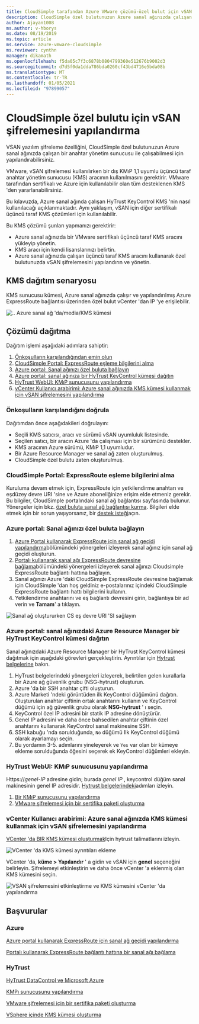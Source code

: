 ```yaml
---
title: CloudSimple tarafından Azure VMware çözümü-özel bulut için vSAN şifrelemesini yapılandırma
description: CloudSimple özel bulutunuzun Azure sanal ağınızda çalışan bir anahtar yönetim sunucusu ile çalışabilmesi için vSAN yazılım şifreleme özelliğinin nasıl yapılandırılacağını açıklar.
author: Ajayan1008
ms.author: v-hborys
ms.date: 08/19/2019
ms.topic: article
ms.service: azure-vmware-cloudsimple
ms.reviewer: cynthn
manager: dikamath
ms.openlocfilehash: f5da05c7f3c6878b0804799360e512676b9002d3
ms.sourcegitcommit: d7d5f0da1dda786bda0260cf43bd4716e5bda08b
ms.translationtype: MT
ms.contentlocale: tr-TR
ms.lasthandoff: 01/05/2021
ms.locfileid: "97899057"
---
```

# <a name="configure-vsan-encryption-for-cloudsimple-private-cloud"></a>CloudSimple özel bulutu için vSAN şifrelemesini yapılandırma

VSAN yazılım şifreleme özelliğini, CloudSimple özel bulutunuzun Azure sanal ağınızda çalışan bir anahtar yönetim sunucusu ile çalışabilmesi için yapılandırabilirsiniz.

VMware, vSAN şifrelemesi kullanılırken bir dış KMıP 1,1 uyumlu üçüncü taraf anahtar yönetim sunucusu (KMS) aracının kullanılmasını gerektirir. VMware tarafından sertifikalı ve Azure için kullanılabilir olan tüm desteklenen KMS 'den yararlanabilirsiniz.

Bu kılavuzda, Azure sanal ağında çalışan HyTrust KeyControl KMS 'nin nasıl kullanılacağı açıklanmaktadır. Aynı yaklaşım, vSAN için diğer sertifikalı üçüncü taraf KMS çözümleri için kullanılabilir.

Bu KMS çözümü şunları yapmanızı gerektirir:

* Azure sanal ağınızda bir VMware sertifikalı üçüncü taraf KMS aracını yükleyip yönetin.
* KMS aracı için kendi lisanslarınızı belirtin.
* Azure sanal ağınızda çalışan üçüncü taraf KMS aracını kullanarak özel bulutunuzda vSAN şifrelemesini yapılandırın ve yönetin.

## <a name="kms-deployment-scenario"></a>KMS dağıtım senaryosu

KMS sunucusu kümesi, Azure sanal ağınızda çalışır ve yapılandırılmış Azure ExpressRoute bağlantısı üzerinden özel bulut vCenter 'dan IP 'ye erişilebilir.

![.. Azure sanal ağ 'da/media/KMS kümesi](media/vsan-kms-cluster.png)

## <a name="how-to-deploy-the-solution"></a>Çözümü dağıtma

Dağıtım işlemi aşağıdaki adımlara sahiptir:

1. [Önkoşulların karşılandığından emin olun](#verify-prerequisites-are-met)
2. [CloudSimple Portal: ExpressRoute eşleme bilgilerini alma](#cloudsimple-portal-obtain-expressroute-peering-information)
3. [Azure portal: Sanal ağınızı özel buluta bağlayın](#azure-portal-connect-your-virtual-network-to-your-private-cloud)
4. [Azure portal: sanal ağınıza bir HyTrust KeyControl kümesi dağıtın](#azure-portal-deploy-a-hytrust-keycontrol-cluster-in-the-azure-resource-manager-in-your-virtual-network)
5. [HyTrust WebUI: KMıP sunucusunu yapılandırma](#hytrust-webui-configure-the-kmip-server)
6. [vCenter Kullanıcı arabirimi: Azure sanal ağınızda KMS kümesi kullanmak için vSAN şifrelemesini yapılandırma](#vcenter-ui-configure-vsan-encryption-to-use-kms-cluster-in-your-azure-virtual-network)

### <a name="verify-prerequisites-are-met"></a>Önkoşulların karşılandığını doğrula

Dağıtımdan önce aşağıdakileri doğrulayın:

* Seçili KMS satıcısı, aracı ve sürümü vSAN uyumluluk listesinde.
* Seçilen satıcı, bir aracın Azure 'da çalışması için bir sürümünü destekler.
* KMS aracının Azure sürümü, KMıP 1,1 uyumludur.
* Bir Azure Resource Manager ve sanal ağ zaten oluşturulmuş.
* CloudSimple özel bulutu zaten oluşturulmuş.

### <a name="cloudsimple-portal-obtain-expressroute-peering-information"></a>CloudSimple Portal: ExpressRoute eşleme bilgilerini alma

Kuruluma devam etmek için, ExpressRoute için yetkilendirme anahtarı ve eşdüzey devre URI 'sine ve Azure aboneliğinize erişim elde etmeniz gerekir. Bu bilgiler, CloudSimple portalındaki sanal ağ bağlantısı sayfasında bulunur. Yönergeler için bkz. [özel buluta sanal ağ bağlantısı kurma](virtual-network-connection.md). Bilgileri elde etmek için bir sorun yaşıyorsanız, bir [destek isteği](https://portal.azure.com/#blade/Microsoft_Azure_Support/HelpAndSupportBlade/newsupportrequest)açın.

### <a name="azure-portal-connect-your-virtual-network-to-your-private-cloud"></a>Azure portal: Sanal ağınızı özel buluta bağlayın

1. [Azure Portal kullanarak ExpressRoute için sanal ağ geçidi yapılandırma](../expressroute/expressroute-howto-add-gateway-portal-resource-manager.md)bölümündeki yönergeleri izleyerek sanal ağınız için sanal ağ geçidi oluşturun.
2. [Portalı kullanarak sanal ağı ExpressRoute devresine bağlama](../expressroute/expressroute-howto-linkvnet-portal-resource-manager.md)bölümündeki yönergeleri izleyerek sanal ağınızı Cloudsimple ExpressRoute bağlantı hattına bağlayın.
3. Sanal ağınızı Azure 'daki CloudSimple ExpressRoute devresine bağlamak için CloudSimple 'dan hoş geldiniz e-postalarınız içindeki CloudSimple ExpressRoute bağlantı hattı bilgilerini kullanın.
4. Yetkilendirme anahtarını ve eş bağlantı devresini girin, bağlantıya bir ad verin ve **Tamam**' a tıklayın.

![Sanal ağ oluştururken CS eş devre URI 'SI sağlayın](media/vsan-azureportal01.png) 

### <a name="azure-portal-deploy-a-hytrust-keycontrol-cluster-in-the-azure-resource-manager-in-your-virtual-network"></a>Azure portal: sanal ağınızdaki Azure Resource Manager bir HyTrust KeyControl kümesi dağıtın

Sanal ağınızdaki Azure Resource Manager bir HyTrust KeyControl kümesi dağıtmak için aşağıdaki görevleri gerçekleştirin. Ayrıntılar için [Hytrust belgelerine](https://docs.hytrust.com/DataControl/Admin_Guide-4.0/Default.htm#OLH-Files/Azure.htm%3FTocPath%3DHyTrust%2520DataControl%2520and%2520Microsoft%2520Azure%7C_____0) bakın.

1. HyTrust belgelerindeki yönergeleri izleyerek, belirtilen gelen kurallarla bir Azure ağ güvenlik grubu (NSG-hytrust) oluşturun.
2. Azure 'da bir SSH anahtar çifti oluşturun.
3. Azure Marketi 'ndeki görüntüden ilk KeyControl düğümünü dağıtın.  Oluşturulan anahtar çiftinin ortak anahtarını kullanın ve KeyControl düğümü için ağ güvenlik grubu olarak **NSG-hytrust** ' ı seçin.
4. KeyControl özel IP adresini bir statik IP adresine dönüştürür.
5. Genel IP adresini ve daha önce bahsedilen anahtar çiftinin özel anahtarını kullanarak KeyControl sanal makinesine SSH.
6. SSH kabuğu 'nda sorulduğunda, `No` düğümü Ilk KeyControl düğümü olarak ayarlamayı seçin.
7. Bu yordamın 3-5. adımlarını yineleyerek ve `Yes` var olan bir kümeye ekleme sorulduğunda öğesini seçerek ek KeyControl düğümleri ekleyin.

### <a name="hytrust-webui-configure-the-kmip-server"></a>HyTrust WebUI: KMıP sunucusunu yapılandırma

Https://*genel-IP* adresine gidin; burada *genel IP* , keycontrol düğüm sanal makinesinin genel IP adresidir. [Hytrust belgelerindeki](https://docs.hytrust.com/DataControl/Admin_Guide-4.0/Default.htm#OLH-Files/Azure.htm%3FTocPath%3DHyTrust%2520DataControl%2520and%2520Microsoft%2520Azure%7C_____0)adımları izleyin.

1. [Bir KMıP sunucusunu yapılandırma](https://docs.hytrust.com/DataControl/4.2/Admin_Guide-4.2/index.htm#Books/VMware-vSphere-VSAN-Encryption/configuring-kmip-server.htm%3FTocPath%3DHyTrust%2520KeyControl%2520with%2520VSAN%25C2%25A0and%2520VMware%2520vSphere%2520VM%2520Encryption%7C_____2)
2. [VMware şifrelemesi için bir sertifika paketi oluşturma](https://docs.hytrust.com/DataControl/4.2/Admin_Guide-4.2/index.htm#Books/VMware-vSphere-VSAN-Encryption/creating-user-for-vmcrypt.htm%3FTocPath%3DHyTrust%2520KeyControl%2520with%2520VSAN%25C2%25A0and%2520VMware%2520vSphere%2520VM%2520Encryption%7C_____3)

### <a name="vcenter-ui-configure-vsan-encryption-to-use-kms-cluster-in-your-azure-virtual-network"></a>vCenter Kullanıcı arabirimi: Azure sanal ağınızda KMS kümesi kullanmak için vSAN şifrelemesini yapılandırma

[VCenter 'da BIR KMS kümesi oluşturmak](https://docs.hytrust.com/DataControl/4.2/Admin_Guide-4.2/index.htm#Books/VMware-vSphere-VSAN-Encryption/creating-KMS-Cluster.htm%3FTocPath%3DHyTrust%2520KeyControl%2520with%2520VSAN%25C2%25A0and%2520VMware%2520vSphere%2520VM%2520Encryption%7C_____4)Için hytrust talimatlarını izleyin.

![VCenter 'da KMS kümesi ayrıntıları ekleme](media/vsan-config01.png)

VCenter 'da, **küme > Yapılandır** ' a gidin ve vSAN için **genel** seçeneğini belirleyin. Şifrelemeyi etkinleştirin ve daha önce vCenter 'a eklenmiş olan KMS kümesini seçin.

![VSAN şifrelemesini etkinleştirme ve KMS kümesini vCenter 'da yapılandırma](media/vsan-config02.png)

## <a name="references"></a>Başvurular

### <a name="azure"></a>Azure

[Azure portal kullanarak ExpressRoute için sanal ağ geçidi yapılandırma](../expressroute/expressroute-howto-add-gateway-portal-resource-manager.md)

[Portalı kullanarak ExpressRoute bağlantı hattına bir sanal ağı bağlama](../expressroute/expressroute-howto-linkvnet-portal-resource-manager.md)

### <a name="hytrust"></a>HyTrust

[HyTrust DataControl ve Microsoft Azure](https://docs.hytrust.com/DataControl/Admin_Guide-4.0/Default.htm#OLH-Files/Azure.htm%3FTocPath%3DHyTrust%2520DataControl%2520and%2520Microsoft%2520Azure%7C_____0)

[KMPı sunucusunu yapılandırma](https://docs.hytrust.com/DataControl/4.2/Admin_Guide-4.2/index.htm#Books/VMware-vSphere-VSAN-Encryption/configuring-kmip-server.htm%3FTocPath%3DHyTrust%2520KeyControl%2520with%2520VSAN%25C2%25A0and%2520VMware%2520vSphere%2520VM%2520Encryption%7C_____2)

[VMware şifrelemesi için bir sertifika paketi oluşturma](https://docs.hytrust.com/DataControl/4.2/Admin_Guide-4.2/index.htm#Books/VMware-vSphere-VSAN-Encryption/creating-user-for-vmcrypt.htm%3FTocPath%3DHyTrust%2520KeyControl%2520with%2520VSAN%25C2%25A0and%2520VMware%2520vSphere%2520VM%2520Encryption%7C_____3)

[VSphere içinde KMS kümesi oluşturma](https://docs.hytrust.com/DataControl/4.2/Admin_Guide-4.2/index.htm#Books/VMware-vSphere-VSAN-Encryption/creating-KMS-Cluster.htm%3FTocPath%3DHyTrust%2520KeyControl%2520with%2520VSAN%25C2%25A0and%2520VMware%2520vSphere%2520VM%2520Encryption%7C_____4)
